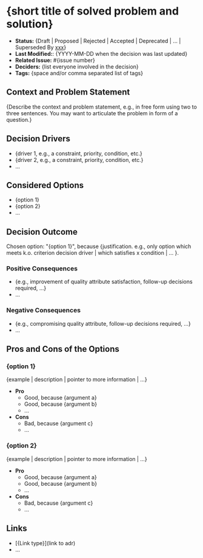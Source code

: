 # {short title of solved problem and solution}

- **Status:** {Draft | Proposed | Rejected | Accepted | Deprecated | … | Superseded By [xxx](yyyymmdd-xxx.md)} <!-- REQUIRED -->
- **Last Modified:**: {YYYY-MM-DD when the decision was last updated} <!-- REQUIRED -->
- **Related Issue:** #{issue number} <!-- REQUIRED -->
- **Deciders:** {list everyone involved in the decision}
- **Tags:** {space and/or comma separated list of tags}

## Context and Problem Statement <!-- REQUIRED -->

{Describe the context and problem statement, e.g., in free form using two to three sentences. You may want to articulate the problem in form of a question.}

## Decision Drivers <!-- REQUIRED -->

- {driver 1, e.g., a constraint, priority, condition, etc.}
- {driver 2, e.g., a constraint, priority, condition, etc.}
- ...

## Considered Options

- {option 1}
- {option 2}
- ...

## Decision Outcome <!-- REQUIRED -->

Chosen option: "{option 1}", because {justification. e.g., only option which meets k.o. criterion decision driver | which satisfies x condition | … }.

### Positive Consequences

- {e.g., improvement of quality attribute satisfaction, follow-up decisions required, …}
- ...

### Negative Consequences

- {e.g., compromising quality attribute, follow-up decisions required, …}
- ...

## Pros and Cons of the Options

### {option 1}

{example | description | pointer to more information | …}

- **Pro**
  - Good, because {argument a}
  - Good, because {argument b}
  - ...
- **Cons**
  - Bad, because {argument c}
  - ...

### {option 2}

{example | description | pointer to more information | …}

- **Pro**
  - Good, because {argument a}
  - Good, because {argument b}
  - ...
- **Cons**
  - Bad, because {argument c}
  - ...

## Links

- [{Link type}](link to adr) <!-- example: Refined by [xxx](yyyymmdd-xxx.md) -->
- …
